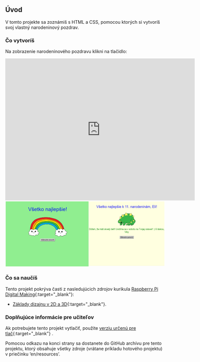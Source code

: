 ## Úvod

V tomto projekte sa zoznámiš s HTML a CSS, pomocou ktorých si vytvoríš svoj vlastný narodeninový pozdrav.

### Čo vytvoríš

Na zobrazenie narodeninového pozdravu klikni na tlačidlo:

<div class="trinket">
  <iframe src="https://trinket.io/embed/html/49d6eeed89?outputOnly=true&start=result" width="600" height="450" frameborder="0" marginwidth="0" marginheight="0" allowfullscreen>
  </iframe>
  <img src="images/birthday-final.png">
</div>

### Čo sa naučíš

Tento projekt pokrýva časti z nasledujúcich zdrojov kurikula [Raspberry Pi Digital Making](https://rpf.io/curriculum){:target="_blank"}:

+ [Základy dizajnu v 2D a 3D](https://www.raspberrypi.org/curriculum/design/creator){:target="_blank"}.

### Doplňujúce informácie pre učiteľov

Ak potrebujete tento projekt vytlačiť, použite [verziu určenú pre tlač](https://projects.raspberrypi.org/sk-SK/projects/happy-birthday/print){:target="_blank"} .

Pomocou odkazu na konci strany sa dostanete do GitHub archívu pre tento projektu, ktorý obsahuje všetky zdroje (vrátane príkladu hotového projektu) v priečinku ‘en/resources’.